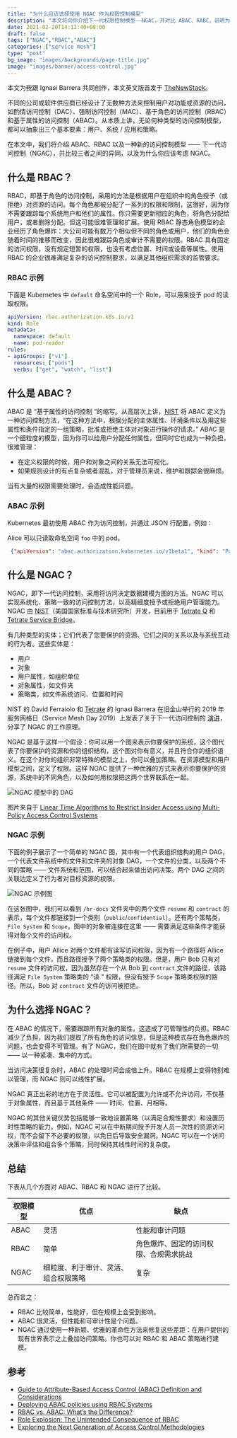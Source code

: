 ```yaml
---
title: "为什么应该选择使用 NGAC 作为权限控制模型"
description: "本文将向你介绍下一代权限控制模型——NGAC，并对比 ABAC、RABC，说明为什么要选择 NGAC。"
date: 2021-02-20T14:12:40+08:00
draft: false
tags: ["NGAC","RBAC","ABAC"]
categories: ["service mesh"]
type: "post"
bg_image: "images/backgrounds/page-title.jpg"
image: "images/banner/access-control.jpg"
---
```


本文为我跟 Ignasi Barrera 共同创作，本文英文版首发于 [TheNewStack](https://thenewstack.io/why-you-should-choose-ngac-as-your-access-control-model/)。

不同的公司或软件供应商已经设计了无数种方法来控制用户对功能或资源的访问，如酌情访问控制（DAC）、强制访问控制（MAC）、基于角色的访问控制（RBAC）和基于属性的访问控制（ABAC）。从本质上讲，无论何种类型的访问控制模型，都可以抽象出三个基本要素：用户、系统 / 应用和策略。

在本文中，我们将介绍 ABAC、RBAC 以及一种新的访问控制模型 —— 下一代访问控制（NGAC），并比较三者之间的异同，以及为什么你应该考虑 NGAC。

## 什么是 RBAC？

RBAC，即基于角色的访问控制，采用的方法是根据用户在组织中的角色授予（或拒绝）对资源的访问。每个角色都被分配了一系列的权限和限制，这很好，因为你不需要跟踪每个系统用户和他们的属性。你只需要更新相应的角色，将角色分配给用户，或者删除分配。但这可能很难管理和扩展。使用 RBAC 静态角色模型的企业经历了角色爆炸：大公司可能有数万个相似但不同的角色或用户，他们的角色会随着时间的推移而改变，因此很难跟踪角色或审计不需要的权限。RBAC 具有固定的访问权限，没有规定短暂的权限，也没有考虑位置、时间或设备等属性。使用 RBAC 的企业很难满足复杂的访问控制要求，以满足其他组织需求的监管要求。

### RBAC 示例

下面是 Kubernetes 中 `default` 命名空间中的一个 Role，可以用来授予 pod 的读取权限。

```yaml
apiVersion: rbac.authorization.k8s.io/v1
kind: Role
metadata:
  namespace: default
  name: pod-reader
rules:
- apiGroups: ["v1"]
  resources: ["pods"]
  verbs: ["get", "watch", "list"]
```

## 什么是 ABAC？

ABAC 是 “基于属性的访问控制 “的缩写。从高层次上讲，[NIST](https://www.nist.gov/publications/guide-attribute-based-access-control-abac-definition-and-considerations-1) 将 ABAC 定义为一种访问控制方法，“在这种方法中，根据分配的主体属性、环境条件以及用这些属性和条件指定的一组策略，批准或拒绝主体对对象进行操作的请求。” ABAC 是一个细粒度的模型，因为你可以给用户分配任何属性，但同时它也成为一种负担，很难管理：

- 在定义权限的时候，用户和对象之间的关系无法可视化。
- 如果规则设计的有点复杂或者混乱，对于管理员来说，维护和跟踪会很麻烦。

当有大量的权限需要处理时，会造成性能问题。

### ABAC 示例

Kubernetes 最初使用 ABAC 作为访问控制，并通过 JSON 行配置，例如：

Alice 可以只读取命名空间 `foo` 中的 pod。

```json
 {"apiVersion": "abac.authorization.kubernetes.io/v1beta1", "kind": "Policy", "spec": {"user": "alice", "namespace": "foo", "resource": "pods", "readonly": true}}
```

## 什么是 NGAC？

NGAC，即下一代访问控制，采用将访问决定数据建模为图的方法。NGAC 可以实现系统化、策略一致的访问控制方法，以高精细度授予或拒绝用户管理能力。NGAC 由 [NIST](https://www.nist.gov/)（美国国家标准与技术研究所）开发，目前用于 [Tetrate Q](https://www.tetrate.io/blog/introducing-tetrate-q/) 和 [Tetrate Service Bridge](https://www.tetrate.io/tetrate-service-bridge/)。

有几种类型的实体；它们代表了您要保护的资源、它们之间的关系以及与系统互动的行为者。这些实体是：

- 用户
- 对象
- 用户属性，如组织单位
- 对象属性，如文件夹
- 策略类，如文件系统访问、位置和时间

NIST 的 David Ferraiolo 和 [Tetrate](https://www.tetrate.io/) 的 Ignasi Barrera 在旧金山举行的 2019 年服务网格日（Service Mesh Day 2019）上发表了关于下一代访问控制的 [演讲](https://www.tetrate.io/blog/unpacking-next-generation-access-control-ngac-and-tetrate-q/)，分享了 NGAC 的工作原理。

NGAC 是基于这样一个假设：你可以用一个图来表示你要保护的系统，这个图代表了你要保护的资源和你的组织结构，这个图对你有意义，并且符合你的组织语义。在这个对你的组织非常特殊的模型之上，你可以叠加策略。在资源模型和用户模型之间，定义了权限。这样 NGAC 提供了一种优雅的方式来表示你要保护的资源，系统中的不同角色，以及如何用权限把这两个世界联系在一起。

![NGAC 模型中的 DAG](008eGmZEly1gnu26nral2j30ke0ay0ue.jpg)

图片来自于 [Linear Time Algorithms to Restrict Insider Access using Multi-Policy Access Control Systems](https://tsapps.nist.gov/publication/get_pdf.cfm?pub_id=922390)

### NGAC 示例

下面的例子展示了一个简单的 NGAC 图，其中有一个代表组织结构的用户 DAG，一个代表文件系统中的文件和文件夹的对象 DAG，一个文件的分类，以及两个不同的策略 —— 文件系统和范围，可以结合起来做出访问决策。两个 DAG 之间的关联边定义了行为者对目标资源的权限。

![NGAC 示例图](008eGmZEly1gnu27wttcnj30lx0f7my9.jpg)

在这张图中，我们可以看到 `/hr-docs` 文件夹中的两个文件 `resume` 和 `contract` 的表示，每个文件都链接到一个类别（`public`/`confidential`）。还有两个策略类，`File System` 和 `Scope`，图中的对象被连接在这里 —— 需要满足这些条件才能获得对每个文件的访问权。

在例子中，用户 Allice 对两个文件都有读写访问权限，因为有一个路径将 Allice 链接到每个文件，而且路径授予了两个策略类的权限。但是，用户 Bob 只有对 `resume` 文件的访问权，因为虽然存在一个从 Bob 到 `contract` 文件的路径，该路径满足 `File System` 策略类的 “读 " 权限，但没有授予 `Scope` 策略类权限的路径。所以，Bob 对 `contract` 文件的访问被拒绝。

## 为什么选择 NGAC？

在 ABAC 的情况下，需要跟踪所有对象的属性，这造成了可管理性的负担。RBAC 减少了负担，因为我们提取了所有角色的访问信息，但是这种模式存在角色爆炸的问题，也会变得不可管理。有了 NGAC，我们在图中就有了我们所需要的一切 —— 以一种紧凑、集中的方式。

当访问决策很复杂时，ABAC 的处理时间会成倍上升。RBAC 在规模上变得特别难以管理，而 NGAC 则可以线性扩展。

NGAC 真正出彩的地方在于灵活性。它可以被配置为允许或不允许访问，不仅基于对象属性，而且基于其他条件 —— 时间、位置、月相等。

NGAC 的其他关键优势包括能够一致地设置策略（以满足合规性要求）和设置历时性策略的能力。例如，NGAC 可以在中断期间授予开发人员一次性的资源访问权，而不会留下不必要的权限，以免日后导致安全漏洞。NGAC 可以在一个访问决策中评估和组合多个策略，同时保持其线性时间的复杂度。

## 总结

下表从几个方面对 ABAC、RBAC 和 NGAC 进行了比较。

| 权限模型 | 优点                                 | 缺点                                   |
| -------- | ------------------------------------ | -------------------------------------- |
| ABAC     | 灵活                                 | 性能和审计问题                         |
| RBAC     | 简单                                 | 角色爆炸、固定的访问权限、合规需求挑战 |
| NGAC     | 细粒度、利于审计、灵活、组合权限策略 | 复杂                                   |

总而言之：

- RBAC 比较简单，性能好，但在规模上会受到影响。
- ABAC 很灵活，但性能和可审计性是个问题。
- NGAC 通过使用一种新颖、优雅的革命性方法来修复这些差距：在用户提供的现有世界表示之上叠加访问策略。你也可以对 RBAC 和 ABAC 策略进行建模。

## 参考

- [Guide to Attribute-Based Access Control (ABAC) Definition and Considerations](https://nvlpubs.nist.gov/nistpubs/specialpublications/NIST.SP.800-162.pdf)
- [Deploying ABAC policies using RBAC Systems](https://www.ncbi.nlm.nih.gov/pmc/articles/PMC6953980/)
- [RBAC vs. ABAC: What’s the Difference?](https://www.comparitech.com/net-admin/rbac-vs-abac/)
- [Role Explosion: The Unintended Consequence of RBAC](https://www.linkedin.com/pulse/role-explosion-unintended-consequence-rbac-oren-ohayon-harel/)
- [Exploring the Next Generation of Access Control Methodologies](https://www.nist.gov/publications/exploring-next-generation-access-control-methodologies)
